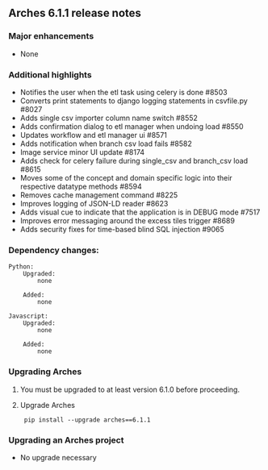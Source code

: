 Arches 6.1.1 release notes
------------------------


### Major enhancements
- None

### Additional highlights

- Notifies the user when the etl task using celery is done #8503
- Converts print statements to django logging statements in csvfile.py #8027
- Adds single csv importer column name switch #8552
- Adds confirmation dialog to etl manager when undoing load #8550
- Updates workflow and etl manager ui #8571
- Adds notification when branch csv load fails #8582
- Image service minor UI update #8174
- Adds check for celery failure during single_csv and branch_csv load #8615
- Moves some of the concept and domain specific logic into their respective datatype methods #8594
- Removes cache management command #8225
- Improves logging of JSON-LD reader #8623
- Adds visual cue to indicate that the application is in DEBUG mode #7517
- Improves error messaging around the excess tiles trigger #8689
- Adds security fixes for time-based blind SQL injection #9065

### Dependency changes:
```
Python:
    Upgraded:
        none

    Added:
        none

Javascript:
    Upgraded:
        none

    Added:
        none
```


### Upgrading Arches

1. You must be upgraded to at least version 6.1.0 before proceeding.

2. Upgrade Arches

        pip install --upgrade arches==6.1.1


### Upgrading an Arches project

- No upgrade necessary